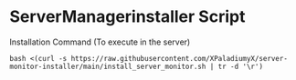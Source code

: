 ﻿# ServerManagerinstaller Script
 Installation Command (To execute in the server) 
```
bash <(curl -s https://raw.githubusercontent.com/XPaladiumyX/server-monitor-installer/main/install_server_monitor.sh | tr -d '\r')
```
